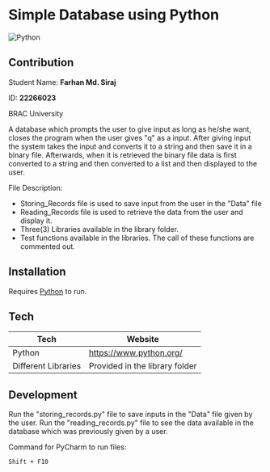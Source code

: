 # Simple Database using Python

![Python](https://p.kindpng.com/picc/s/361-3612702_python-powered-python-powered-png-transparent-png.png)



## Contribution

Student Name: **Farhan Md. Siraj**

ID: **22266023**

BRAC University


A database which prompts the user to give input as long as he/she want,
closes the program when the user gives "q" as a input. After giving input the system takes the input and converts it to a string and then save it in a binary file. Afterwards, when it is retrieved the binary file data is first converted to a string and then converted to a list and then displayed to the user.

File Description:
- Storing_Records file is used to save input from the user in the "Data" file
- Reading_Records file is used to retrieve the data from the user and display it.
- Three(3) Libraries available in the library folder.
- Test functions available in the libraries. The call of these functions are commented out.

## Installation

Requires [Python](https://www.python.org/) to run.


## Tech

| Tech                | Website                        |
|---------------------|--------------------------------|
| Python              | https://www.python.org/        |
| Different Libraries | Provided in the library folder |


## Development

Run the "storing_records.py" file to save inputs in the "Data" file given by the user.
Run the "reading_records.py" file to see the data available in the database which was previously given by a user.

Command for PyCharm to run files:

```sh
Shift + F10
```
